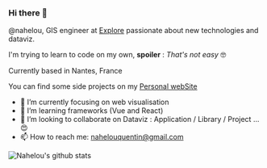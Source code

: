 ### Hi there 👋

@nahelou, GIS engineer at [Explore](https://www.explore.fr/) passionate about new technologies and dataviz. 

I'm trying to learn to code on my own, **spoiler** : *That's not easy* :nerd_face:

Currently based in Nantes, France

You can find some side projects on my [Personal webSite](https://nahelou.github.io/)

- 🔭 I’m currently focusing on web visualisation
- 🌱 I’m learning frameworks (Vue and React)
- 👯 I’m looking to collaborate on Dataviz : Application / Library / Project ... 😍
- 📫 How to reach me: nahelouquentin@gmail.com


![Nahelou's github stats](https://github-readme-stats.vercel.app/api?username=nahelou)
